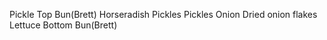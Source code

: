 Pickle
Top Bun(Brett)
Horseradish
Pickles
Pickles
Onion
Dried onion flakes
Lettuce
Bottom Bun(Brett)